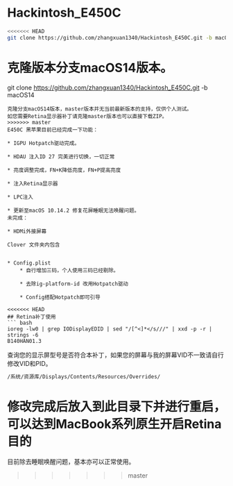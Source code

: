 # Hackintosh_E450C 

``` bash
<<<<<<< HEAD
git clone https://github.com/zhangxuan1340/Hackintosh_E450C.git -b macOS14 --depth=1
```


克隆版本分支macOS14版本。
=======
git clone https://github.com/zhangxuan1340/Hackintosh_E450C.git -b macOS14
```
克隆分支macOS14版本，master版本并无当前最新版本的支持，仅供个人测试。
如您需要Retina显示器补丁请克隆master版本也可以直接下载ZIP。
>>>>>>> master
E450C 黑苹果目前已经完成一下功能：

* IGPU Hotpatch驱动完成。

* HDAU 注入ID 27 完美进行切换，一切正常

* 亮度调整完成，FN+K降低亮度，FN+P提高亮度

* 注入Retina显示器

* LPC注入

* 更新至macOS 10.14.2 修复花屏睡眠无法唤醒问题。
未完成：

* HDMi外接屏幕

Clover 文件夹内包含


* Config.plist
    * 自行增加三码，个人使用三码已经剔除。

    * 去除ig-platform-id 改用Hotpatch驱动

    * Config搭配Hotpatch即可引导

<<<<<<< HEAD
## Retina补丁使用
``` bash
ioreg -lw0 | grep IODisplayEDID | sed "/[^<]*</s///" | xxd -p -r | strings -6
B140HAN01.3 
```
查询您的显示屏型号是否符合本补丁，如果您的屏幕与我的屏幕VID不一致请自行修改VID和PID。
``` bash
/系统/资源库/Displays/Contents/Resources/Overrides/
```
修改完成后放入到此目录下并进行重启，可以达到MacBook系列原生开启Retina目的
=======
目前除去睡眠唤醒问题，基本亦可以正常使用。
>>>>>>> master
